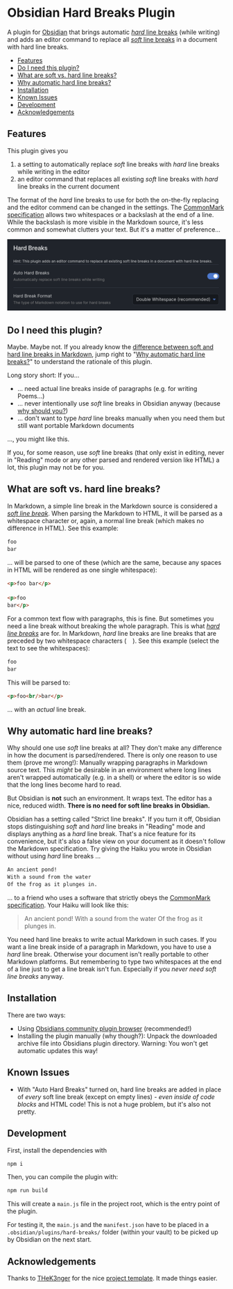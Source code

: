 # Obsidian Hard Breaks Plugin <!-- omit in toc -->

A plugin for [Obsidian](https://obsidian.md/) that brings automatic [*hard* line breaks](https://spec.commonmark.org/0.17/#hard-line-breaks) (while writing) and adds an editor command to replace all [*soft* line breaks](https://spec.commonmark.org/0.17/#soft-line-breaks) in a document with hard line breaks.

- [Features](#features)
- [Do I need this plugin?](#do-i-need-this-plugin)
- [What are soft vs. hard line breaks?](#what-are-soft-vs-hard-line-breaks)
- [Why automatic hard line breaks?](#why-automatic-hard-line-breaks)
- [Installation](#installation)
- [Known Issues](#known-issues)
- [Development](#development)
- [Acknowledgements](#acknowledgements)


## Features

This plugin gives you

1) a setting to automatically replace *soft* line breaks with *hard* line breaks while writing in the editor
2) an editor command that replaces all existing *soft* line breaks with *hard* line breaks in the current document

The format of the *hard* line breaks to use for both the on-the-fly replacing and the editor commend can be changed in the settings. The [CommonMark specification](https://spec.commonmark.org/0.17/#hard-line-breaks) allows two whitespaces or a backslash at the end of a line. While the backslash is more visible in the Markdown source, it's less common and somewhat clutters your text. But it's a matter of preference...

![screenshot of plugin settings](doc/screen_settings.png)


## Do I need this plugin?

Maybe. Maybe not. If you already know the [difference between soft and hard line breaks in Markdown](#what-are-soft-vs-hard-line-breaks), jump right to "[Why automatic hard line breaks?](#why-automatic-hard-line-breaks)" to understand the rationale of this plugin.

Long story short: If you...

- ... need actual line breaks inside of paragraphs (e.g. for writing Poems...)
- ... never intentionally use *soft* line breaks in Obsidian anyway (because [why should you?](#why-automatic-hard-line-breaks))
- ... don't want to type *hard* line breaks manually when you need them but still want portable Markdown documents

..., you might like this.

If you, for some reason, use *soft* line breaks (that only exist in editing, never in "Reading" mode or any other parsed and rendered version like HTML) a lot, this plugin may not be for you.


## What are soft vs. hard line breaks?

In Markdown, a simple line break in the Markdown source is considered a [*soft line break*](https://spec.commonmark.org/0.17/#soft-line-breaks). When parsing the Markdown to HTML, it will be parsed as a whitespace character or, again, a normal line break (which makes no difference in HTML). See this example:

```md
foo
bar
```

... will be parsed to one of these (which are the same, because any spaces in HTML will be rendered as one single whitespace):

```html
<p>foo bar</p>

<p>foo
bar</p>
```

For a common text flow with paragraphs, this is fine. But sometimes you need a line break without breaking the whole paragraph. This is what [*hard line breaks*](https://spec.commonmark.org/0.17/#hard-line-breaks) are for. In Markdown, *hard* line breaks are line breaks that are preceded by two whitespace characters (`  `). See this example (select the text to see the whitespaces):

```md
foo  
bar
```

This will be parsed to:

```html
<p>foo<br/>bar</p>
```

... with an *actual* line break.


## Why automatic hard line breaks?

Why should one use *soft* line breaks at all? They don't make any difference in how the document is parsed/rendered. There is only one reason to use them (prove me wrong!): Manually wrapping paragraphs in Markdown source text. This *might* be desirable in an environment where long lines aren't wrapped automatically (e.g. in a shell) or where the editor is so wide that the long lines become hard to read.

But Obsidian is **not** such an environment. It wraps text. The editor has a nice, reduced width. **There is no need for soft line breaks in Obsidian.**

Obsidian has a setting called "Strict line breaks". If you turn it off, Obsidian stops distinguishing *soft* and *hard* line breaks in "Reading" mode and displays anything as a *hard* line break. That's a nice feature for its convenience, but it's also a false view on your document as it doesn't follow the Markdown specification. Try giving the Haiku you wrote in Obsidian without using *hard* line breaks ...

```md
An ancient pond!
With a sound from the water
Of the frog as it plunges in.
```

... to a friend who uses a software that strictly obeys the [CommonMark specification](https://spec.commonmark.org). Your Haiku will look like this:

> An ancient pond! With a sound from the water Of the frog as it plunges in.

You need hard line breaks to write actual Markdown in such cases. If you want a line break inside of a paragraph in Markdown, you have to use a *hard* line break. Otherwise your document isn't really portable to other Markdown platforms. But remembering to type two whitespaces at the end of a line just to get a line break isn't fun. Especially if you *never need soft line breaks* anyway.


## Installation

There are two ways:

- Using [Obsidians community plugin browser](https://obsidian.md/plugins) (recommended!)
- Installing the plugin manually (why though?): Unpack the downloaded archive file into Obsidians plugin directory. Warning: You won't get automatic updates this way!


## Known Issues

- With "Auto Hard Breaks" turned on, hard line breaks are added in place of *every* soft line break (except on empty lines) - *even inside of code blocks* and HTML code! This is not a huge problem, but it's also not pretty.


## Development

First, install the dependencies with

```bash
npm i
```

Then, you can compile the plugin with:

```bash
npm run build
```

This will create a `main.js` file in the project root, which is the entry point of the plugin.

For testing it, the `main.js` and the `manifest.json` have to be placed in a `.obsidian/plugins/hard-breaks/` folder (within your vault) to be picked up by Obsidian on the next start.


## Acknowledgements

Thanks to [THeK3nger](https://github.com/THeK3nger) for the nice [project template](https://github.com/THeK3nger/obsidian-plugin-template). It made things easier.